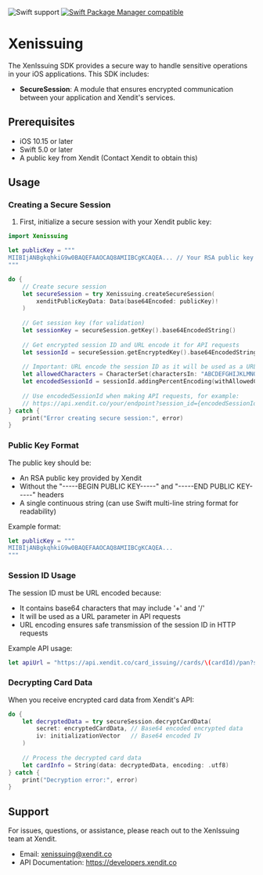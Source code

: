 ![Swift support](https://img.shields.io/badge/Swift-5.3%20%7C%205.4%20%7C%205.5%20%7C%205.6-brightgreen.svg?style=flat&colorA=28a745&&colorB=4E4E4E)
[![Swift Package Manager compatible](https://img.shields.io/badge/Swift_Package_Manager-compatible-brightgreen.svg?style=flat&colorA=28a745&&colorB=4E4E4E)](https://github.com/apple/swift-package-manager)
# Xenissuing 

The XenIssuing SDK provides a secure way to handle sensitive operations in your iOS applications. This SDK includes:
- **SecureSession**: A module that ensures encrypted communication between your application and Xendit's services.

## Prerequisites

- iOS 10.15 or later
- Swift 5.0 or later
- A public key from Xendit (Contact Xendit to obtain this)

## Usage

### Creating a Secure Session

1. First, initialize a secure session with your Xendit public key:

```swift
import Xenissuing

let publicKey = """
MIIBIjANBgkqhkiG9w0BAQEFAAOCAQ8AMIIBCgKCAQEA... // Your RSA public key without header/footer
"""

do {
    // Create secure session
    let secureSession = try Xenissuing.createSecureSession(
        xenditPublicKeyData: Data(base64Encoded: publicKey)!
    )
    
    // Get session key (for validation)
    let sessionKey = secureSession.getKey().base64EncodedString()
    
    // Get encrypted session ID and URL encode it for API requests
    let sessionId = secureSession.getEncryptedKey().base64EncodedString()
    
    // Important: URL encode the session ID as it will be used as a URL parameter
    let allowedCharacters = CharacterSet(charactersIn: "ABCDEFGHIJKLMNOPQRSTUVWXYZabcdefghijklmnopqrstuvwxyz0123456789")
    let encodedSessionId = sessionId.addingPercentEncoding(withAllowedCharacters: allowedCharacters) ?? ""
    
    // Use encodedSessionId when making API requests, for example:
    // https://api.xendit.co/your/endpoint?session_id={encodedSessionId}
} catch {
    print("Error creating secure session:", error)
}
```

### Public Key Format

The public key should be:
- An RSA public key provided by Xendit
- Without the "-----BEGIN PUBLIC KEY-----" and "-----END PUBLIC KEY-----" headers
- A single continuous string (can use Swift multi-line string format for readability)

Example format:
```swift
let publicKey = """
MIIBIjANBgkqhkiG9w0BAQEFAAOCAQ8AMIIBCgKCAQEA...
"""
```

### Session ID Usage

The session ID must be URL encoded because:
- It contains base64 characters that may include '+' and '/'
- It will be used as a URL parameter in API requests
- URL encoding ensures safe transmission of the session ID in HTTP requests

Example API usage:
```swift
let apiUrl = "https://api.xendit.co/card_issuing//cards/\(cardId)/pan?session_id=\(encodedSessionId)"
```

### Decrypting Card Data

When you receive encrypted card data from Xendit's API:

```swift
do {
    let decryptedData = try secureSession.decryptCardData(
        secret: encryptedCardData, // Base64 encoded encrypted data
        iv: initializationVector   // Base64 encoded IV
    )
    
    // Process the decrypted card data
    let cardInfo = String(data: decryptedData, encoding: .utf8)
} catch {
    print("Decryption error:", error)
}
```

## Support

For issues, questions, or assistance, please reach out to the XenIssuing team at Xendit.
- Email: xenissuing@xendit.co
- API Documentation: https://developers.xendit.co

